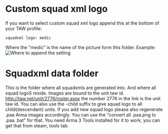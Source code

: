 # Custom squad xml logo
If you want to select custom squad xml logo append this at the bottom of your TAW profile: 
```
squadxml logo: medic
```
Where the "medic" is the name of the picture form this folder.
Example:
![Where to append the setting](http://image.prntscr.com/image/987090c5428f447795b735497363aaea.png)

# Squadxml data folder
This is the folder where all squadxmls are generated into. And where all squad logoS reside.
Images are bound to the unit taw id. http://taw.net/unit/2776/roster.aspx the number 2776 in the link is the unit taw id.
You can also use the -child suffix to give squad logo to all child(descendant) units.
If you add new squad logo please also regenerate .paa Arma images accordingly. 
You can use the "convert all .paa.png to .paa .bat" for that. You need Arma 3 Tools installed for it to work, you can get that from steam, tools tab.
